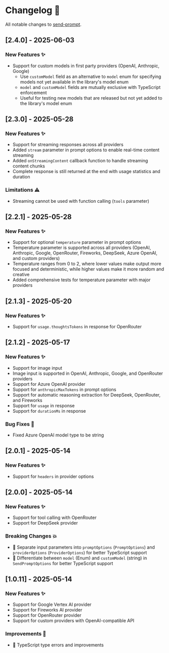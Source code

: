 # Changelog 📝

All notable changes to [send-prompt](https://github.com/paradite/send-prompt).

## [2.4.0] - 2025-06-03

### New Features ✨

- Support for custom models in first party providers (OpenAI, Anthropic, Google)
  - Use `customModel` field as an alternative to `model` enum for specifying models not yet available in the library's model enum
  - `model` and `customModel` fields are mutually exclusive with TypeScript enforcement
  - Useful for testing new models that are released but not yet added to the library's model enum

## [2.3.0] - 2025-05-28

### New Features ✨

- Support for streaming responses across all providers
- Added `stream` parameter in prompt options to enable real-time content streaming
- Added `onStreamingContent` callback function to handle streaming content chunks
- Complete response is still returned at the end with usage statistics and duration

### Limitations ⚠️

- Streaming cannot be used with function calling (`tools` parameter)

## [2.2.1] - 2025-05-28

### New Features ✨

- Support for optional `temperature` parameter in prompt options
- Temperature parameter is supported across all providers (OpenAI, Anthropic, Google, OpenRouter, Fireworks, DeepSeek, Azure OpenAI, and custom providers)
- Temperature ranges from 0 to 2, where lower values make output more focused and deterministic, while higher values make it more random and creative
- Added comprehensive tests for temperature parameter with major providers

## [2.1.3] - 2025-05-20

### New Features ✨

- Support for `usage.thoughtsTokens` in response for OpenRouter

## [2.1.2] - 2025-05-17

### New Features ✨

- Support for image input
- Image input is supported in OpenAI, Anthropic, Google, and OpenRouter providers
- Support for Azure OpenAI provider
- Support for `anthropicMaxTokens` in prompt options
- Support for automatic reasoning extraction for DeepSeek, OpenRouter, and Fireworks
- Support for `usage` in response
- Support for `durationMs` in response

### Bug Fixes 🐛

- Fixed Azure OpenAI model type to be string

## [2.0.1] - 2025-05-14

### New Features ✨

- Support for `headers` in provider options

## [2.0.0] - 2025-05-14

### New Features ✨

- Support for tool calling with OpenRouter
- Support for DeepSeek provider

### Breaking Changes 💥

- 📝 Separate input parameters into `promptOptions` (`PromptOptions`) and `providerOptions` (`ProviderOptions`) for better TypeScript support
- 📝 Differentiate between `model` (Enum) and `customModel` (string) in `SendPromptOptions` for better TypeScript support

## [1.0.11] - 2025-05-14

### New Features ✨

- Support for Google Vertex AI provider
- Support for Fireworks AI provider
- Support for OpenRouter provider
- Support for custom providers with OpenAI-compatible API

### Improvements 🔧

- 📝 TypeScript type errors and improvements
